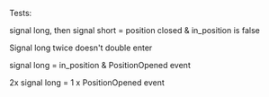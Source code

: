 Tests:

signal long, then signal short = position closed & in_position is false

Signal long twice doesn't double enter

signal long = in_position & PositionOpened event

2x signal long = 1 x PositionOpened event
